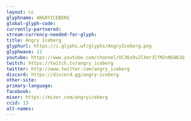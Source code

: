 ```yaml
---
layout: cc
glyphname: ANGRYICEBERG
global-glyph-code: 
currently-partnered: 
stream-currency-needed-for-glyph: 
title: Angry Iceberg
glyphurl: https://i.glyphs.wf/glyphs/AngryIceberg.png
glyphwave: 11
youtube: https://www.youtube.com/channel/UC36z9v2lXmr3lfM2nN5AK3Q
twitch: https://twitch.tv/angry_iceberg
twitter: http://www.twitter.com/angry_iceberg
discord: https://discord.gg/angry-iceberg
other-site: 
primary-language: 
facebook: 
mixer: https://mixer.com/angryiceberg
ccid: 13
alt-names: 
---
```



